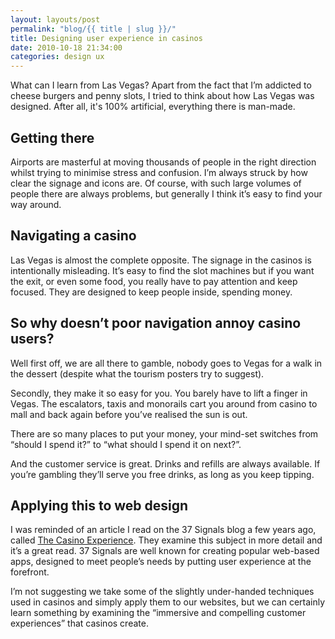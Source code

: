 ```yaml
---
layout: layouts/post 
permalink: "blog/{{ title | slug }}/"
title: Designing user experience in casinos
date: 2010-10-18 21:34:00
categories: design ux
---
```


What can I learn from Las Vegas? Apart from the fact that I’m addicted to cheese burgers and penny slots, I tried to think about how Las Vegas was designed. After all, it's 100% artificial, everything there is man-made.

## Getting there

Airports are masterful at moving thousands of people in the right direction whilst trying to minimise stress and confusion. I’m always struck by how clear the signage and icons are. Of course, with such large volumes of people there are always problems, but generally I think it’s easy to find your way around.

## Navigating a casino

Las Vegas is almost the complete opposite. The signage in the casinos is intentionally misleading. It’s easy to find the slot machines but if you want the exit, or even some food, you really have to pay attention and keep focused. They are designed to keep people inside, spending money.

## So why doesn’t poor navigation annoy casino users?

Well first off, we are all there to gamble, nobody goes to Vegas for a walk in the dessert (despite what the tourism posters try to suggest).

Secondly, they make it so easy for you. You barely have to lift a finger in Vegas. The escalators, taxis and monorails cart you around from casino to mall and back again before you’ve realised the sun is out.

There are so many places to put your money, your mind-set switches from “should I spend it?” to “what should I spend it on next?”.

And the customer service is great. Drinks and refills are always available. If you’re gambling they’ll serve you free drinks, as long as you keep tipping.

## Applying this to web design

I was reminded of an article I read on the 37 Signals blog a few years ago, called [The Casino Experience](https://signalvnoise.com/archives2/the_casino_experience.php). They examine this subject in more detail and it’s a great read. 37 Signals are well known for creating popular web-based apps, designed to meet people’s needs by putting user experience at the forefront.

I’m not suggesting we take some of the slightly under-handed techniques used in casinos and simply apply them to our websites, but we can certainly learn something by examining the “immersive and compelling customer experiences” that casinos create.
